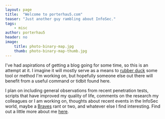```yaml
---
layout: page
title:  "Welcome to porterhau5.com"
teaser: "Just another guy rambling about InfoSec."
tags:
    - misc
author: porterhau5
header: no
image:
    title: photo-binary-map.jpg
    thumb: photo-binary-map-thumb.jpg
---
```

I've had aspirations of getting a blog going for some time, so this is an attempt at it. I imagine it will mostly serve as a means to <a href="https://en.wikipedia.org/wiki/Rubber_duck_debugging" target="_blank">rubber duck</a> some tool or method I'm working on, but hopefully someone else out there will benefit from a useful command or tidbit found here.

I plan on including general observations from recent penetration tests, scripts that have improved my quality of life, comments on the research my colleagues or I am working on, thoughts about recent events in the InfoSec world, maybe a <a href="http://braves.com" target="_blank">Braves</a> rant or two, and whatever else I find interesting. Find out a little more about me [here](/about/).
